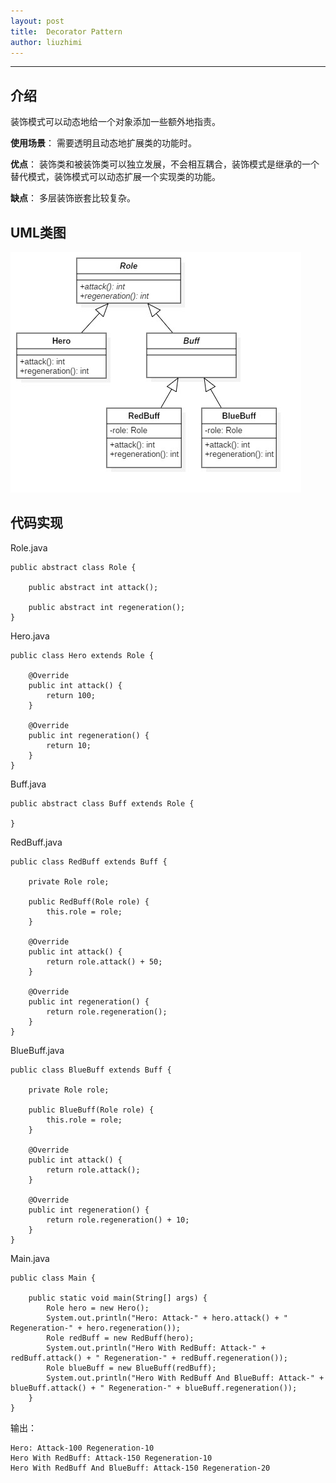 ```yaml
---
layout: post
title:  Decorator Pattern
author: liuzhimi
---
```

-----
## 介绍
装饰模式可以动态地给一个对象添加一些额外地指责。

**使用场景**：
需要透明且动态地扩展类的功能时。

**优点**：
装饰类和被装饰类可以独立发展，不会相互耦合，装饰模式是继承的一个替代模式，装饰模式可以动态扩展一个实现类的功能。

**缺点**：
多层装饰嵌套比较复杂。

## UML类图
![](https://github.com/liuzhimi/liuzhimi.github.io/blob/master/images/Decorator.jpg?raw=true)

## 代码实现
Role.java
```
public abstract class Role {

	public abstract int attack();
	
	public abstract int regeneration();
}
```
Hero.java
```
public class Hero extends Role {

	@Override
	public int attack() {
		return 100;
	}

	@Override
	public int regeneration() {
		return 10;
	}
}
```
Buff.java
```
public abstract class Buff extends Role {

}
```
RedBuff.java
```
public class RedBuff extends Buff {

	private Role role;
	
	public RedBuff(Role role) {
		this.role = role;
	}

	@Override
	public int attack() {
		return role.attack() + 50;
	}

	@Override
	public int regeneration() {
		return role.regeneration();
	}
}
```
BlueBuff.java
```
public class BlueBuff extends Buff {

	private Role role;
	
	public BlueBuff(Role role) {
		this.role = role;
	}

	@Override
	public int attack() {
		return role.attack();
	}

	@Override
	public int regeneration() {
		return role.regeneration() + 10;
	}
}
```
Main.java
```
public class Main {

	public static void main(String[] args) {
		Role hero = new Hero();
		System.out.println("Hero: Attack-" + hero.attack() + " Regeneration-" + hero.regeneration());
		Role redBuff = new RedBuff(hero);
		System.out.println("Hero With RedBuff: Attack-" + redBuff.attack() + " Regeneration-" + redBuff.regeneration());
		Role blueBuff = new BlueBuff(redBuff);
		System.out.println("Hero With RedBuff And BlueBuff: Attack-" + blueBuff.attack() + " Regeneration-" + blueBuff.regeneration());
	}
}
```
输出：
```
Hero: Attack-100 Regeneration-10
Hero With RedBuff: Attack-150 Regeneration-10
Hero With RedBuff And BlueBuff: Attack-150 Regeneration-20
```